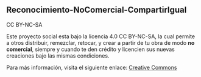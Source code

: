 ## Reconocimiento-NoComercial-CompartirIgual 
CC BY-NC-SA

Este proyecto social esta bajo la licencia 4.0 CC BY-NC-SA, la cual permite a otros distribuir, remezclar, retocar, y crear a partir de tu obra de modo **no comercial**, siempre y cuando te den crédito y licencien sus nuevas creaciones bajo las mismas condiciones.

Para más información, visita el siguiente enlace: [Creative Commons](http://creativecommons.org/licenses/by-nc-sa/4.0/legalcode)